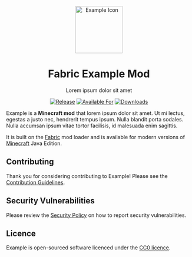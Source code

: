 <div align="center">

<img alt="Example Icon" src="src/main/resources/assets/modid/icon.png" width="128">

# Fabric Example Mod 

Lorem ipsum dolor sit amet

<!-- todo: replace 494721 with your CurseForge project id -->
[![Release](https://img.shields.io/github/v/release/axieum/fabric-example-mod?style=for-the-badge&include_prereleases&sort=semver)][releases]
[![Available For](https://img.shields.io/badge/dynamic/json?label=Available%20For&style=for-the-badge&color=34aa2f&query=gameVersionLatestFiles%5B0%5D.gameVersion&url=https%3A%2F%2Faddons-ecs.forgesvc.net%2Fapi%2Fv2%2Faddon%2F494721)][curseforge]
[![Downloads](https://img.shields.io/badge/dynamic/json?label=Downloads&style=for-the-badge&color=f16436&query=downloadCount&url=https%3A%2F%2Faddons-ecs.forgesvc.net%2Fapi%2Fv2%2Faddon%2F494721)][curseforge:files]

</div>

Example is a **Minecraft mod** that lorem ipsum dolor sit amet. Ut mi lectus,
egestas a justo nec, hendrerit tempus ipsum. Nulla blandit porta sodales. Nulla
accumsan ipsum vitae tortor facilisis, id malesuada enim sagittis.

It is built on the [Fabric][fabric] mod loader and is available for modern
versions of [Minecraft][minecraft] Java Edition.

## Contributing

Thank you for considering contributing to Example! Please see the
[Contribution Guidelines][contributing].

## Security Vulnerabilities

Please review the [Security Policy][security] on how to report security
vulnerabilities.

## Licence

<!-- todo: see https://choosealicense.com -->
Example is open-sourced software licenced under the [CC0 licence][licence].

[contributing]: .github/CONTRIBUTING.md
[curseforge]: https://curseforge.com/minecraft/mc-mods/modid
[curseforge:files]: https://curseforge.com/minecraft/mc-mods/modid/files
[fabric]: https://fabricmc.net/
[licence]: https://creativecommons.org/publicdomain/zero/1.0
[minecraft]: https://minecraft.net/
[releases]: https://github.com/axieum/fabric-example-mod/releases
[security]: .github/SECURITY.md

